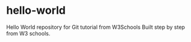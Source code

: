 # hello-world
Hello World repository for Git tutorial from W3Schools
Built step by step from W3 schools.

